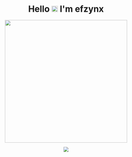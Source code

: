 <h1 align="center">Hello <img src="https://user-images.githubusercontent.com/1303154/88677602-1635ba80-d120-11ea-84d8-d263ba5fc3c0.gif" width="20px" alt="hi"> I'm efzynx</h1>

<p align="center">
  <a href="https://instagram.com/efzyn_">
    <img src="https://i.ibb.co/LZ9QtBx/photo-2022-05-14-19-06-30.jpg" width="400px">
  </a>
</p>

<div align="center">
  <img href="https://www.facebook.com/RedTripper" src="https://img.shields.io/badge/Facebook-%234267B2.svg?&style=for-the-badge&logo=facebook&logoColor=white">
</div>
